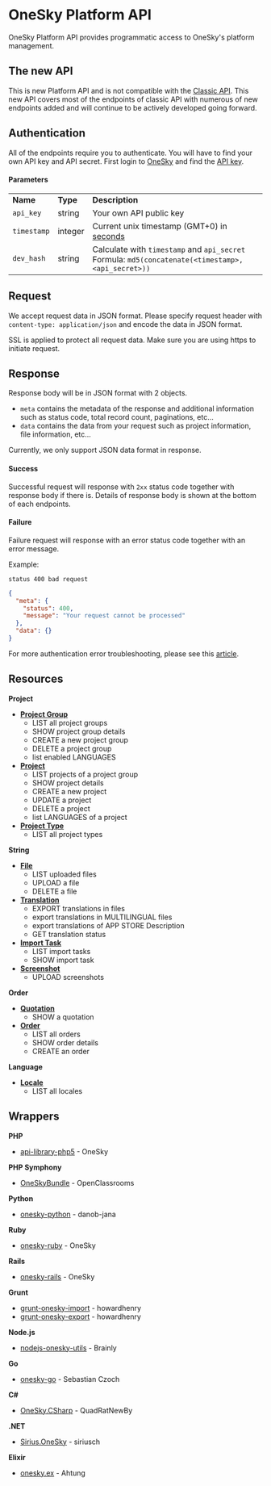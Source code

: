 # OneSky Platform API

OneSky Platform API provides programmatic access to OneSky's platform management.

## The new API

This is new Platform API and is not compatible with the [Classic API](http://developer.oneskyapp.com/api). This new API covers most of the endpoints of classic API with numerous of new endpoints added and will continue to be actively developed going forward.

## Authentication

All of the endpoints require you to authenticate. You will have to find your own API key and API secret. First login to [OneSky](http://www.oneskyapp.com) and find the [API key](http://support.oneskyapp.com/hc/en-us/articles/206887797-How-to-find-your-API-keys-).

#### Parameters
<table>
    <tr>
        <td><strong>Name</strong></td>
        <td><strong>Type</strong></td>
        <td><strong>Description</strong></td>
    </tr>
    <tr>
        <td><code>api_key</code></td>
        <td>string</td>
        <td>Your own API public key</td>
    </tr>
    <tr>
        <td><code>timestamp</code></td>
        <td>integer</td>
        <td>Current unix timestamp (GMT+0) in <a href="http://www.epochconverter.com/">seconds</a></td>
    </tr>
    <tr>
        <td><code>dev_hash</code></td>
        <td>string</td>
        <td>
            Calculate with <code>timestamp</code> and <code>api_secret</code>
            <br>
            Formula: <code>md5(concatenate(&lt;timestamp&gt;, &lt;api_secret&gt;))</code>
        </td>
    </tr>
</table>

## Request
We accept request data in JSON format. Please specify request header with `content-type: application/json` and encode the data in JSON format.

SSL is applied to protect all request data. Make sure you are using https to initiate request.

## Response

Response body will be in JSON format with 2 objects.
- `meta` contains the metadata of the response and additional information such as status code, total record count, paginations, etc...
- `data` contains the data from your request such as project information, file information, etc...

Currently, we only support JSON data format in response.

#### Success
Successful request will response with `2xx` status code together with response body if there is. Details of response body is shown at the bottom of each endpoints.

#### Failure
Failure request will response with an error status code together with an error message.

Example:
```
status 400 bad request
```
```json
{
  "meta": {
    "status": 400,
    "message": "Your request cannot be processed"
  },
  "data": {}
}
```
For more authentication error troubleshooting, please see this [article](https://support.oneskyapp.com/hc/en-us/articles/222464588-I-received-an-authentication-error-when-using-the-API).

## Resources

**Project**
- [**Project Group**](/resources/project_group.md) 
    -   LIST all project groups
    -   SHOW project group details
    -   CREATE a new project group
    -   DELETE a project group
    -   list enabled LANGUAGES 
- [**Project**](/resources/project.md) 
    - LIST projects of a project group
    - SHOW project details
    - CREATE a new project
    - UPDATE a project
    - DELETE a project
    - list LANGUAGES of a project 
- [**Project Type**](/resources/project_type.md)
    - LIST all project types

**String**
- [**File**](/resources/file.md) 
    - LIST uploaded files
    - UPLOAD a file 
    - DELETE a file
- [**Translation**](/resources/translation.md) 
    - EXPORT translations in files
    - export translations in MULTILINGUAL files
    - export translations of APP STORE Description
    - GET translation status
- [**Import Task**](/resources/import_task.md) 
    - LIST import tasks
    - SHOW import task
- [**Screenshot**](/resources/screenshot.md)
    - UPLOAD screenshots

**Order**
- [**Quotation**](/resources/quotation.md)
    - SHOW a quotation
- [**Order**](/resources/order.md) 
    - LIST all orders 
    - SHOW order details
    - CREATE an order

**Language**
- [**Locale**](/resources/locale.md) 
    - LIST all locales

## Wrappers
**PHP**
- [api-library-php5](https://github.com/onesky/api-library-php5) - OneSky

**PHP Symphony**
- [OneSkyBundle](https://github.com/OpenClassrooms/OneSkyBundle) - OpenClassrooms

**Python**
- [onesky-python](https://github.com/Jana-Mobile/onesky-python) - danob-jana

**Ruby**
- [onesky-ruby](https://github.com/onesky/onesky-ruby) - OneSky

**Rails**
- [onesky-rails](https://github.com/onesky/onesky-rails) - OneSky

**Grunt**
- [grunt-onesky-import](https://github.com/howardhenry/grunt-onesky-import) - howardhenry
- [grunt-onesky-export](https://github.com/howardhenry/grunt-onesky-export) - howardhenry

**Node.js**
- [nodejs-onesky-utils](https://github.com/brainly/nodejs-onesky-utils) - Brainly

**Go**
- [onesky-go](https://github.com/SebastianCzoch/onesky-go) - Sebastian Czoch

**C#**
- [OneSky.CSharp](https://github.com/QuadRatNewBy/OneSky.CSharp) - QuadRatNewBy

**.NET**
- [Sirius.OneSky](https://github.com/siriusch/Sirius.OneSky) - siriusch

**Elixir**
- [onesky.ex](https://github.com/ahtung/onesky.ex) - Ahtung
